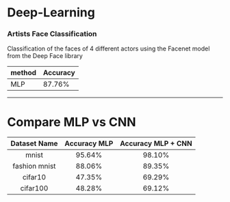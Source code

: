 # Deep-Learning

### Artists Face Classification

Classification of the faces of 4 different actors using the Facenet model from the Deep Face library

method | Accuracy 
--- | --- 
MLP | 87.76% 



_______________________________________________________________________________________________________________________________________________________________


# Compare MLP vs CNN



|    Dataset Name           | Accuracy MLP | Accuracy MLP + CNN              |
| :-----------: | :------: | :-------------: |
 mnist            | 95.64%   | 98.10%
 fashion mnist    | 88.06%   | 89.35%
 cifar10          | 47.35%   | 69.29%
 cifar100         | 48.28%   | 69.12%
 
